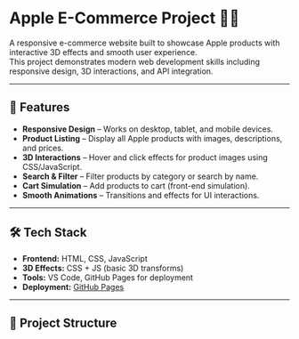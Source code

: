 # Apple E-Commerce Project 🍏🛒

A responsive e-commerce website built to showcase Apple products with interactive 3D effects and smooth user experience.  
This project demonstrates modern web development skills including responsive design, 3D interactions, and API integration.

---

## 🚀 Features
- **Responsive Design** – Works on desktop, tablet, and mobile devices.  
- **Product Listing** – Display all Apple products with images, descriptions, and prices.  
- **3D Interactions** – Hover and click effects for product images using CSS/JavaScript.  
- **Search & Filter** – Filter products by category or search by name.  
- **Cart Simulation** – Add products to cart (front-end simulation).  
- **Smooth Animations** – Transitions and effects for UI interactions.  

---

## 🛠 Tech Stack
- **Frontend:** HTML, CSS, JavaScript  
- **3D Effects:** CSS + JS (basic 3D transforms)  
- **Tools:** VS Code, GitHub Pages for deployment  
- **Deployment:** [GitHub Pages](https://mo-sa-mo.github.io/Apple-eCommerce/)  

---

## 📂 Project Structure
